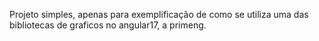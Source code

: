 Projeto simples, apenas para exemplificação de como se utiliza uma das bibliotecas de graficos no angular17, a primeng.
